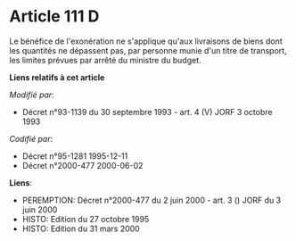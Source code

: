 # Article 111 D

Le bénéfice de l'exonération ne s'applique qu'aux livraisons de biens dont les quantités ne dépassent pas, par personne munie
d'un titre de transport, les limites prévues par arrêté du ministre du budget.

**Liens relatifs à cet article**

_Modifié par_:

  - Décret n°93-1139 du 30 septembre 1993 - art. 4 (V) JORF 3 octobre 1993

_Codifié par_:

  - Décret n°95-1281 1995-12-11
  - Décret n°2000-477 2000-06-02

**Liens**:

  - PEREMPTION: Décret n°2000-477 du 2 juin 2000 - art. 3 () JORF du 3 juin 2000
  - HISTO: Edition du 27 octobre 1995
  - HISTO: Edition du 31 mars 2000
